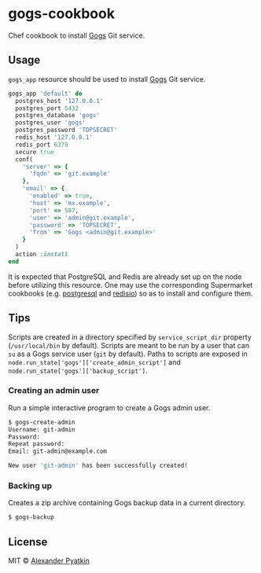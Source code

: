 # gogs-cookbook
Chef cookbook to install [Gogs](https://gogs.io) Git service.

## Usage

`gogs_app` resource should be used to install [Gogs](https://gogs.io) Git service.

```ruby
gogs_app 'default' do
  postgres_host '127.0.0.1'
  postgres_port 5432
  postgres_database 'gogs'
  postgres_user 'gogs'
  postgres_password 'TOPSECRET'
  redis_host '127.0.0.1'
  redis_port 6379
  secure true
  conf(
    'server' => {
      'fqdn' => 'git.example'
    },
    'email' => {
      'enabled' => true,
      'host' => 'mx.example',
      'port' => 587,
      'user' => 'admin@git.example',
      'password' => 'TOPSECRET',
      'from' => 'Gogs <admin@git.example>'
    }
  )
  action :install
end
```

It is expected that PostgreSQL and Redis are already set up on the node before utilizing this resource. One may use the corresponding Supermarket cookbooks (e.g. [postgresql](https://supermarket.chef.io/cookbooks/postgresql) and [redisio](https://supermarket.chef.io/cookbooks/redisio)) so as to install and configure them.

## Tips

Scripts are created in a directory specified by `service_script_dir` property (`/usr/local/bin` by default). Scripts are meant to be run by a user that can `su` as a Gogs service user (`git` by default). Paths to scripts are exposed in `node.run_state['gogs']['create_admin_script']` and `node.run_state['gogs']['backup_script']`.

### Creating an admin user

Run a simple interactive program to create a Gogs admin user.

```sh
$ gogs-create-admin
Username: git-admin
Password:
Repeat password:
Email: git-admin@example.com

New user 'git-admin' has been successfully created!
```

### Backing up

Creates a zip archive containing Gogs backup data in a current directory.

```sh
$ gogs-backup
```

## License
MIT © [Alexander Pyatkin](https://github.com/aspyatkin)
